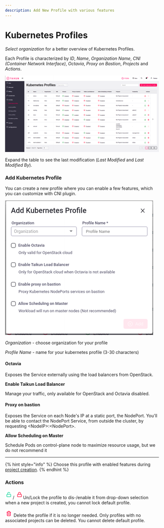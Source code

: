 ```yaml
---
description: Add New Profile with various features
---
```


# Kubernetes Profiles

_Select organization_ for a better overview of Kubernetes Profiles.

Each Profile is characterized by _ID_, _Name_, _Organization_ _Name_, _CNI (Container Network Interface)_, _Octavia_, _Proxy on Bastion_, _Projects_ and _Actions_.

![Fig. 1: Kubernetes profiles](../.gitbook/assets/kubernetes-profiles.png)

Expand the table to see the last modification (_Last Modified_ and _Last Modified By_).



### Add Kubernetes Profile

You can create a new profile where you can enable a few features, which you can customize with CNI plugin.

![Fig. 2: Add Kubernetes Profile](<../.gitbook/assets/add-kubernetes-profile (1).png>)

_Organization_ - choose organization for your profile

_Profile Name_ - name for your kubernetes profile (3-30 characters)

#### Octavia

Exposes the Service externally using the load balancers from OpenStack.

**Enable Taikun Load Balancer**

Manage your traffic, only available for OpenStack and Octavia disabled.

#### Proxy on bastion

Exposes the Service on each Node's IP at a static port, the NodePort. You'll be able to contact the NodePort Service, from outside the cluster, by requesting \<NodeIP>:\<NodePort>.

**Allow Scheduling on Master**

Schedule Pods on control-plane node to maximize resource usage, but we do not recommend it

****



{% hint style="info" %}
Choose this profile with enabled features during [project creation](https://itera.gitbook.io/taikun/user-guide-1/partner/projects/creating-a-new-project).
{% endhint %}



### Actions

![](<../.gitbook/assets/lock (3).png>)/ ![](../.gitbook/assets/unlock.png)Un/Lock the profile to dis-/enable it from drop-down selection when a new project is created, you cannot lock default profile.

![](<../.gitbook/assets/delete (2).png>) Delete the profile if it is no longer needed. Only profiles with no associated projects can be deleted. You cannot delete default profile.
